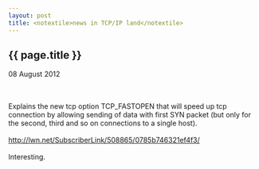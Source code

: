 ```yaml
---
layout: post
title: <notextile>news in TCP/IP land</notextile>
---
```


{{ page.title }}
----------------

<p class="publish_date">
08 August 2012

</p>
<br><br>Explains the new tcp option TCP_FASTOPEN that will speed up tcp connection by allowing sending of data with first SYN packet (but only for the second, third and so on connections to a single host).<br><br><a class="ot-anchor" href="http://lwn.net/SubscriberLink/508865/0785b746321ef4f3/" rel="nofollow">http://lwn.net/SubscriberLink/508865/0785b746321ef4f3/</a><br><br>Interesting.
